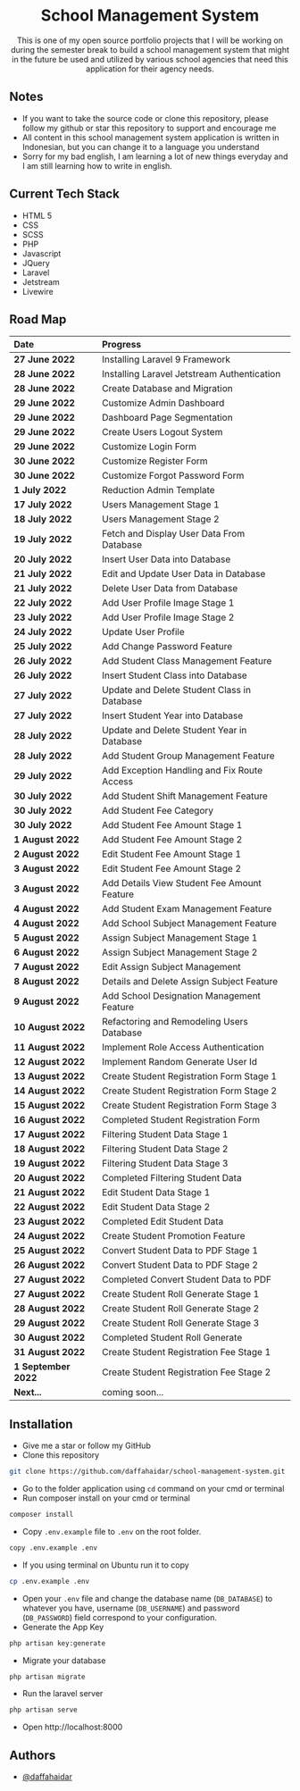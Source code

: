 <h1 align="center">School Management System</h1>

<p align = "center">This is one of my open source portfolio projects that I will be working on during the semester break to build a school management system that might in the future be used and utilized by various school agencies that need this application for their agency needs.</p>

## Notes

-   If you want to take the source code or clone this repository, please follow my github or star this repository to support and encourage me
-   All content in this school management system application is written in Indonesian, but you can change it to a language you understand
-   Sorry for my bad english, I am learning a lot of new things everyday and I am still learning how to write in english.

## Current Tech Stack

-   HTML 5
-   CSS
-   SCSS
-   PHP
-   Javascript
-   JQuery
-   Laravel
-   Jetstream
-   Livewire

## Road Map

| Date                 | Progress                                    |
| :------------------- | :------------------------------------------ |
| **27 June 2022**     | Installing Laravel 9 Framework              |
| **28 June 2022**     | Installing Laravel Jetstream Authentication |
| **28 June 2022**     | Create Database and Migration               |
| **29 June 2022**     | Customize Admin Dashboard                   |
| **29 June 2022**     | Dashboard Page Segmentation                 |
| **29 June 2022**     | Create Users Logout System                  |
| **29 June 2022**     | Customize Login Form                        |
| **30 June 2022**     | Customize Register Form                     |
| **30 June 2022**     | Customize Forgot Password Form              |
| **1 July 2022**      | Reduction Admin Template                    |
| **17 July 2022**     | Users Management Stage 1                    |
| **18 July 2022**     | Users Management Stage 2                    |
| **19 July 2022**     | Fetch and Display User Data From Database   |
| **20 July 2022**     | Insert User Data into Database              |
| **21 July 2022**     | Edit and Update User Data in Database       |
| **21 July 2022**     | Delete User Data from Database              |
| **22 July 2022**     | Add User Profile Image Stage 1              |
| **23 July 2022**     | Add User Profile Image Stage 2              |
| **24 July 2022**     | Update User Profile                         |
| **25 July 2022**     | Add Change Password Feature                 |
| **26 July 2022**     | Add Student Class Management Feature        |
| **26 July 2022**     | Insert Student Class into Database          |
| **27 July 2022**     | Update and Delete Student Class in Database |
| **27 July 2022**     | Insert Student Year into Database           |
| **28 July 2022**     | Update and Delete Student Year in Database  |
| **28 July 2022**     | Add Student Group Management Feature        |
| **29 July 2022**     | Add Exception Handling and Fix Route Access |
| **30 July 2022**     | Add Student Shift Management Feature        |
| **30 July 2022**     | Add Student Fee Category                    |
| **30 July 2022**     | Add Student Fee Amount Stage 1              |
| **1 August 2022**    | Add Student Fee Amount Stage 2              |
| **2 August 2022**    | Edit Student Fee Amount Stage 1             |
| **3 August 2022**    | Edit Student Fee Amount Stage 2             |
| **3 August 2022**    | Add Details View Student Fee Amount Feature |
| **4 August 2022**    | Add Student Exam Management Feature         |
| **4 August 2022**    | Add School Subject Management Feature       |
| **5 August 2022**    | Assign Subject Management Stage 1           |
| **6 August 2022**    | Assign Subject Management Stage 2           |
| **7 August 2022**    | Edit Assign Subject Management              |
| **8 August 2022**    | Details and Delete Assign Subject Feature   |
| **9 August 2022**    | Add School Designation Management Feature   |
| **10 August 2022**   | Refactoring and Remodeling Users Database   |
| **11 August 2022**   | Implement Role Access Authentication        |
| **12 August 2022**   | Implement Random Generate User Id           |
| **13 August 2022**   | Create Student Registration Form Stage 1    |
| **14 August 2022**   | Create Student Registration Form Stage 2    |
| **15 August 2022**   | Create Student Registration Form Stage 3    |
| **16 August 2022**   | Completed Student Registration Form         |
| **17 August 2022**   | Filtering Student Data Stage 1              |
| **18 August 2022**   | Filtering Student Data Stage 2              |
| **19 August 2022**   | Filtering Student Data Stage 3              |
| **20 August 2022**   | Completed Filtering Student Data            |
| **21 August 2022**   | Edit Student Data Stage 1                   |
| **22 August 2022**   | Edit Student Data Stage 2                   |
| **23 August 2022**   | Completed Edit Student Data                 |
| **24 August 2022**   | Create Student Promotion Feature            |
| **25 August 2022**   | Convert Student Data to PDF Stage 1         |
| **26 August 2022**   | Convert Student Data to PDF Stage 2         |
| **27 August 2022**   | Completed Convert Student Data to PDF       |
| **27 August 2022**   | Create Student Roll Generate Stage 1        |
| **28 August 2022**   | Create Student Roll Generate Stage 2        |
| **29 August 2022**   | Create Student Roll Generate Stage 3        |
| **30 August 2022**   | Completed Student Roll Generate             |
| **31 August 2022**   | Create Student Registration Fee Stage 1     |
| **1 September 2022** | Create Student Registration Fee Stage 2     |
| **Next...**          | coming soon...                              |

## Installation

-   Give me a star or follow my GitHub
-   Clone this repository

```bash
git clone https://github.com/daffahaidar/school-management-system.git
```

-   Go to the folder application using `cd` command on your cmd or terminal
-   Run composer install on your cmd or terminal

```bash
composer install
```

-   Copy `.env.example` file to `.env` on the root folder.

```bash
copy .env.example .env
```

-   If you using terminal on Ubuntu run it to copy

```bash
cp .env.example .env
```

-   Open your `.env` file and change the database name (`DB_DATABASE`) to whatever you have, username (`DB_USERNAME`) and password (`DB_PASSWORD`) field correspond to your configuration.
-   Generate the App Key

```bash
php artisan key:generate
```

-   Migrate your database

```bash
php artisan migrate
```

-   Run the laravel server

```bash
php artisan serve
```

-   Open http://localhost:8000

## Authors

-   [@daffahaidar](https://www.github.com/daffahaidar)
